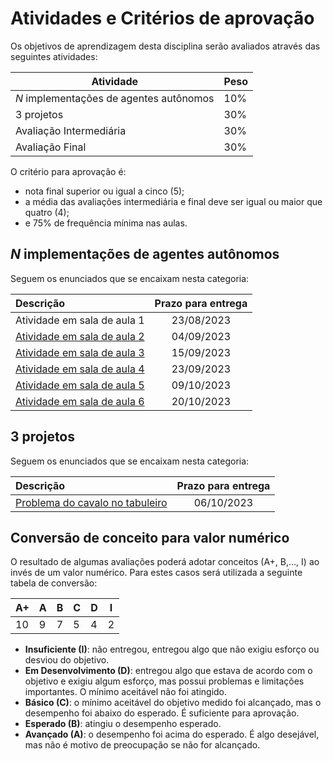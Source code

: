 # Atividades e Critérios de aprovação

Os objetivos de aprendizagem desta disciplina serão avaliados através das seguintes atividades: 

| Atividade | Peso |
| ----------| ----------|
| *N* implementações de agentes autônomos | 10% |
| 3 projetos | 30% | 
| Avaliação Intermediária | 30% | 
| Avaliação Final | 30% | 

O critério para aprovação é:

* nota final superior ou igual a cinco (5);
* a média das avaliações intermediária e final deve ser igual ou maior que quatro (4);
* e 75% de frequência mínima nas aulas. 

## *N* implementações de agentes autônomos

Seguem os enunciados que se encaixam nesta categoria: 

| Descrição                                                   |  Prazo para entrega |
|:------------------------------------------------------------|:-------------------:|
| Atividade em sala de aula 1                                 | 23/08/2023          |
| [Atividade em sala de aula 2](./aulas/04_x_buscas/index.md) | 04/09/2023          |
| [Atividade em sala de aula 3](./aulas/05_busca_com_custo/index.md) | 15/09/2023   |
| [Atividade em sala de aula 4](./aulas/08_heuristica_parte2/index.md) | 23/09/2023 |
| [Atividade em sala de aula 5](./aulas/11_contribuindo_aigyminsper/index.md) | 09/10/2023 |
| [Atividade em sala de aula 6](./aulas/14_tictactoe/index.md) | 20/10/2023 |

## 3 projetos

Seguem os enunciados que se encaixam nesta categoria:

| Descrição                                                                                |  Prazo para entrega |
|:-----------------------------------------------------------------------------------------|:-------------------:|
| [Problema do cavalo no tabuleiro](./projetos/11_cavalo/index.md)                         | 06/10/2023          |


## Conversão de conceito para valor numérico

O resultado de algumas avaliações poderá adotar conceitos (A+, B,..., I) ao invés de um valor numérico. Para estes casos será utilizada a seguinte tabela de conversão:

| A+ | A | B | C | D | I |
|----|---|---|---|---|---|
| 10 | 9 | 7 | 5 | 4 | 2 |

* **Insuficiente (I)**: não entregou, entregou algo que não exigiu esforço ou desviou do objetivo.
* **Em Desenvolvimento (D)**: entregou algo que estava de acordo com o objetivo e exigiu algum esforço, mas possui problemas e limitações importantes. O mínimo aceitável não foi atingido.
* **Básico (C)**: o mínimo aceitável do objetivo medido foi alcançado, mas o desempenho foi abaixo do esperado. É suficiente para aprovação.
* **Esperado (B)**: atingiu o desempenho esperado.
* **Avançado (A)**: o desempenho foi acima do esperado. É algo desejável, mas não é motivo de preocupação se não for alcançado.

